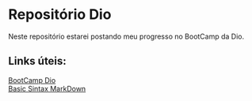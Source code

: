 # Repositório Dio

Neste repositório estarei postando meu progresso no BootCamp da Dio.


## Links úteis:
[BootCamp Dio](https://web.dio.me/track/pottencial-net-developer)  
[Basic Sintax MarkDown](https://www.markdownguide.org/basic-syntax/)

